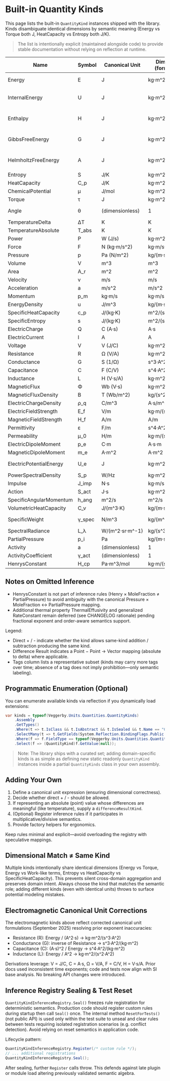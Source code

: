 # Built-in Quantity Kinds

This page lists the built-in `QuantityKind` instances shipped with the library. Kinds disambiguate identical dimensions by semantic meaning (Energy vs Torque both J, HeatCapacity vs Entropy both J/K).

> The list is intentionally explicit (maintained alongside code) to provide stable documentation without relying on reflection at runtime.

| Name | Symbol | Canonical Unit | Dimension (formatted) | Direct + | Direct - | Difference Result | Tags (subset) |
|------|--------|----------------|-----------------------|----------|----------|-------------------|--------------|
| Energy | E | J | kg·m^2/s^2 | Yes | Yes | — | Energy, Energy.StateFunction |
| InternalEnergy | U | J | kg·m^2/s^2 | Yes | Yes | — | Energy, Energy.StateFunction, Domain.Thermodynamic |
| Enthalpy | H | J | kg·m^2/s^2 | Yes | Yes | — | Energy, Energy.StateFunction, Domain.Thermodynamic |
| GibbsFreeEnergy | G | J | kg·m^2/s^2 | Yes | Yes | — | Energy, Energy.StateFunction, Domain.Thermodynamic |
| HelmholtzFreeEnergy | A | J | kg·m^2/s^2 | Yes | Yes | — | Energy, Energy.StateFunction, Domain.Thermodynamic |
| Entropy | S | J/K | kg·m^2/(s^2·K) | Yes | Yes | — | Domain.Thermodynamic |
| HeatCapacity | C_p | J/K | kg·m^2/(s^2·K) | Yes | Yes | — | Domain.Thermodynamic |
| ChemicalPotential | μ | J/mol | kg·m^2/(s^2·mol) | Yes | Yes | — | Domain.Thermodynamic |
| Torque | τ | J | kg·m^2/s^2 | Yes | Yes | — | Domain.Mechanical |
| Angle | θ | (dimensionless) | 1 | Yes | Yes | — | Form.Dimensionless, Domain.Mechanical |
| TemperatureDelta | ΔT | K | K | Yes | Yes | — | Domain.Thermodynamic |
| TemperatureAbsolute | T_abs | K | K | No | No | TemperatureDelta | Domain.Thermodynamic |
| Power | P | W (J/s) | kg·m^2/s^3 | Yes | Yes | — | — |
| Force | F | N (kg·m/s^2) | kg·m/s^2 | Yes | Yes | — | — |
| Pressure | p | Pa (N/m^2) | kg/(m·s^2) | Yes | Yes | — | — |
| Volume | V | m^3 | m^3 | Yes | Yes | — | — |
| Area | A_r | m^2 | m^2 | Yes | Yes | — | — |
| Velocity | v | m/s | m/s | Yes | Yes | — | — |
| Acceleration | a | m/s^2 | m/s^2 | Yes | Yes | — | — |
| Momentum | p_m | kg·m/s | kg·m/s | Yes | Yes | — | — |
| EnergyDensity | u | J/m^3 | kg/(m·s^2) | Yes | Yes | — | — |
| SpecificHeatCapacity | c_p | J/(kg·K) | m^2/(s^2·K) | Yes | Yes | — | Domain.Thermodynamic |
| SpecificEntropy | s | J/(kg·K) | m^2/(s^2·K) | Yes | Yes | — | Domain.Thermodynamic |
| ElectricCharge | Q | C (A·s) | A·s | Yes | Yes | — | Domain.Electromagnetic |
| ElectricCurrent | I | A | A | Yes | Yes | — | Domain.Electromagnetic |
| Voltage | V | V (J/C) | kg·m^2/(s^3·A) | Yes | Yes | — | Domain.Electromagnetic |
| Resistance | R | Ω (V/A) | kg·m^2/(s^3·A^2) | Yes | Yes | — | Domain.Electromagnetic |
| Conductance | G | S (1/Ω) | s^3·A^2/(kg·m^2) | Yes | Yes | — | Domain.Electromagnetic |
| Capacitance | C | F (C/V) | s^4·A^2/(kg·m^2) | Yes | Yes | — | Domain.Electromagnetic |
| Inductance | L | H (V·s/A) | kg·m^2/(s^2·A^2) | Yes | Yes | — | Domain.Electromagnetic |
| MagneticFlux | Φ | Wb (V·s) | kg·m^2/(s^2·A) | Yes | Yes | — | Domain.Electromagnetic |
| MagneticFluxDensity | B | T (Wb/m^2) | kg/(s^2·A) | Yes | Yes | — | Domain.Electromagnetic |
| ElectricChargeDensity | ρ_q | C/m^3 | A·s/m^3 | Yes | Yes | — | Domain.Electromagnetic |
| ElectricFieldStrength | E_f | V/m | kg·m/(s^3·A) | Yes | Yes | — | Domain.Electromagnetic |
| MagneticFieldStrength | H_f | A/m | A/m | Yes | Yes | — | Domain.Electromagnetic |
| Permittivity | ε | F/m | s^4·A^2/(kg·m^3) | Yes | Yes | — | Domain.Electromagnetic |
| Permeability | μ_0 | H/m | kg·m/(s^2·A^2) | Yes | Yes | — | Domain.Electromagnetic |
| ElectricDipoleMoment | p_e | C·m | A·s·m | Yes | Yes | — | Domain.Electromagnetic |
| MagneticDipoleMoment | m_e | A·m^2 | A·m^2 | Yes | Yes | — | Domain.Electromagnetic |
| ElectricPotentialEnergy | U_e | J | kg·m^2/s^2 | Yes | Yes | — | Energy, Domain.Electromagnetic |
| PowerSpectralDensity | S_p | W/Hz | kg·m^2/s^2 | Yes | Yes | — | Domain.Electromagnetic |
| Impulse | J_imp | N·s | kg·m/s | Yes | Yes | — | Domain.Mechanics |
| Action | S_act | J·s | kg·m^2/s | Yes | Yes | — | Domain.Mechanics |
| SpecificAngularMomentum | h_ang | m^2/s | m^2/s | Yes | Yes | — | Domain.Mechanics |
| VolumetricHeatCapacity | C_v | J/(m^3·K) | kg/(m·s^2·K) | Yes | Yes | — | Domain.Thermodynamic |
| SpecificWeight | γ_spec | N/m^3 | kg/(m^2·s^2) | Yes | Yes | — | Domain.Transport, Domain.Mechanics |
| SpectralRadiance | L_λ | W/(m^2·sr·m^-1) | kg/(s^3·m) | Yes | Yes | — | Domain.Radiation |
| PartialPressure | p_i | Pa | kg/(m·s^2) | Yes | Yes | — | Domain.Chemistry |
| Activity | a | (dimensionless) | 1 | Yes | Yes | — | Domain.Chemistry |
| ActivityCoefficient | γ_act | (dimensionless) | 1 | Yes | Yes | — | Domain.Chemistry |
| HenrysConstant | H_cp | Pa·m^3/mol | kg·m/(s^2·mol) | Yes | Yes | — | Domain.Chemistry |

## Notes on Omitted Inference

- HenrysConstant is not part of inference rules (Henry × MoleFraction ≠ PartialPressure) to avoid ambiguity with the canonical Pressure × MoleFraction ↔ PartialPressure mapping.
- Additional thermal property ThermalEffusivity and generalized RateConstant remain deferred (see CHANGELOG rationale) pending fractional exponent and order-aware semantics support.

Legend:

- Direct + / - indicate whether the kind allows same-kind addition / subtraction producing the same kind.
- Difference Result indicates a Point − Point → Vector mapping (absolute to delta) where applicable.
- Tags column lists a representative subset (kinds may carry more tags over time; absence of a tag does not imply prohibition—only semantic labeling).

## Programmatic Enumeration (Optional)

You can enumerate available kinds via reflection if you dynamically load extensions:

```csharp
var kinds = typeof(Veggerby.Units.Quantities.QuantityKinds)
    .Assembly
    .GetTypes()
    .Where(t => t.IsClass && t.IsAbstract && t.IsSealed && t.Name == "QuantityKinds") // partial static class
    .SelectMany(t => t.GetFields(System.Reflection.BindingFlags.Public | System.Reflection.BindingFlags.Static))
    .Where(f => f.FieldType == typeof(Veggerby.Units.Quantities.QuantityKind))
    .Select(f => (QuantityKind)f.GetValue(null));
```

> Note: The library ships with a curated set; adding domain-specific kinds is as simple as defining new static readonly `QuantityKind` instances inside a partial `QuantityKinds` class in your own assembly.

## Adding Your Own

1. Define a canonical unit expression (ensuring dimensional correctness).
2. Decide whether direct + / - should be allowed.
3. If representing an absolute (point) value whose differences are meaningful (like temperature), supply a `differenceResultKind`.
4. (Optional) Register inference rules if it participates in multiplicative/divisive semantics.
5. Provide factory helpers for ergonomics.

Keep rules minimal and explicit—avoid overloading the registry with speculative mappings.

## Dimensional Match ≠ Same Kind

Multiple kinds intentionally share identical dimensions (Energy vs Torque, Energy vs Work-like terms, Entropy vs HeatCapacity vs SpecificHeatCapacity). This prevents silent cross-domain aggregation and preserves domain intent. Always choose the kind that matches the semantic role; adding different kinds (even with identical units) throws to surface potential modeling mistakes.

## Electromagnetic Canonical Unit Corrections

The electromagnetic kinds above reflect corrected canonical unit formulations (September 2025) resolving prior exponent inaccuracies:

- Resistance (R): Energy / (A^2·s) → kg·m^2/(s^3·A^2)
- Conductance (G): inverse of Resistance → s^3·A^2/(kg·m^2)
- Capacitance (C): (A·s)^2 / Energy → s^4·A^2/(kg·m^2)
- Inductance (L): Energy / A^2 → kg·m^2/(s^2·A^2)

Derivations leverage: V = J/C, C = A·s, Ω = V/A, F = C/V, H = V·s/A. Prior docs used inconsistent time exponents; code and tests now align with SI base analysis. No breaking API changes were introduced.

## Inference Registry Sealing & Test Reset

`QuantityKindInferenceRegistry.Seal()` freezes rule registration for deterministic semantics. Production code should register custom rules during startup then call `Seal()` once. The internal method `ResetForTests()` (not public API) is used only within the test suite to unseal and clear rules between tests requiring isolated registration scenarios (e.g. conflict detection). Avoid relying on reset semantics in application code.

Lifecycle pattern:

```csharp
QuantityKindInferenceRegistry.Register(/* custom rule */);
// ... additional registrations
QuantityKindInferenceRegistry.Seal();
```

After sealing, further `Register` calls throw. This defends against late plugin or module load altering previously validated semantic algebra.
